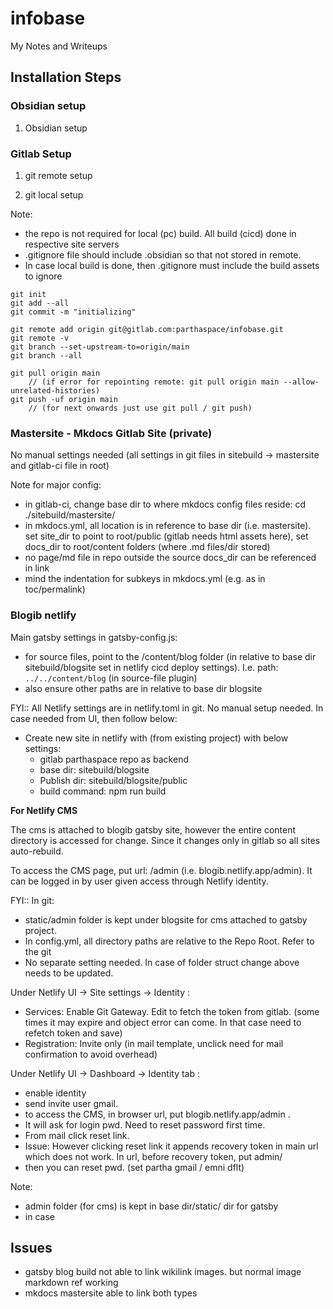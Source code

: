 # infobase

My Notes and Writeups

## Installation Steps

### Obsidian setup

1. Obsidian setup

### Gitlab Setup

1. git remote setup
   
2. git local setup

Note:
- the repo is not required for local (pc) build. All build (cicd) done in respective site servers
- .gitignore file should include .obsidian so that not stored in remote.
- In case local build is done, then .gitignore must include the build assets to ignore

```
git init
git add --all
git commit -m "initializing"

git remote add origin git@gitlab.com:parthaspace/infobase.git
git remote -v
git branch --set-upstream-to=origin/main
git branch --all

git pull origin main
    // (if error for repointing remote: git pull origin main --allow-unrelated-histories)
git push -uf origin main
    // (for next onwards just use git pull / git push)
```
### Mastersite - Mkdocs Gitlab Site (private)
No manual settings needed (all settings in git files in sitebuild -> mastersite and gitlab-ci file in root)

Note for major config:
- in gitlab-ci, change base dir to where mkdocs config files reside: cd ./sitebuild/mastersite/
- in mkdocs.yml, all location is in reference to base dir (i.e. mastersite). set site_dir to point to root/public (gitlab needs html assets here), set docs_dir to root/content folders (where .md files/dir stored)
-  no page/md file in repo outside the source docs_dir can be referenced in link
-  mind the indentation for subkeys in mkdocs.yml (e.g. as in toc/permalink)


### Blogib netlify
Main gatsby settings in gatsby-config.js:
- for source files, point to the /content/blog folder (in relative to base dir sitebuild/blogsite set in netlify cicd deploy settings). I.e. path: `../../content/blog`  (in source-file plugin)
- also ensure other paths are in relative to base dir blogsite

FYI:: All Netlify settings are in netlify.toml in git. No manual setup needed. 
In case needed from UI, then follow below:
- Create new site in netlify with (from existing project) with below settings:
  - gitlab parthaspace repo as backend
  - base dir: sitebuild/blogsite
  - Publish dir: sitebuild/blogsite/public
  - build command: npm run build

**For Netlify CMS**

The cms is attached to blogib gatsby site, however the entire content directory is accessed for change. Since it changes only in gitlab so all sites auto-rebuild. 

To access the CMS page, put url: <gatsby blog url>/admin (i.e. blogib.netlify.app/admin). It can be logged in by user given access through Netlify identity. 

FYI:: In git:
- static/admin folder is kept under blogsite for cms attached to gatsby project. 
- In config.yml, all directory paths are relative to the Repo Root. Refer to the git
- No separate setting needed. In case of folder struct change above needs to be updated.  

Under Netlify UI -> Site settings -> Identity :
- Services: Enable Git Gateway. Edit to fetch the token from gitlab. (some times it may expire and object error can come. In that case need to refetch token and save)
- Registration: Invite only (in mail template, unclick need for mail confirmation to avoid overhead)
  
Under Netlify UI -> Dashboard -> Identity tab : 
- enable identity
- send invite user gmail. 
- to access the CMS, in browser url, put blogib.netlify.app/admin . 
- It will ask for login pwd. Need to reset password first time. 
- From mail click reset link.
- Issue: However clicking reset link it appends recovery token in main url which does not work. In url, before recovery token, put admin/
- then you can reset pwd.  (set partha gmail / emni dflt)

Note:
- admin folder (for cms) is kept in base dir/static/ dir for gatsby
- in case


## Issues
- gatsby blog build not able to link wikilink images. but normal image markdown ref working
- mkdocs mastersite able to link both types 